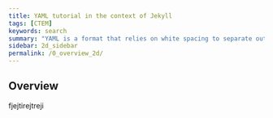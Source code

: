 ```yaml
---
title: YAML tutorial in the context of Jekyll
tags: [CTEM]
keywords: search
summary: "YAML is a format that relies on white spacing to separate out the various elements of content. Jekyll lets you use Liquid with YAML as a way to parse through the data. Storing items for your table of contents is one of the most common uses of YAML with Jekyll."
sidebar: 2d_sidebar
permalink: /0_overview_2d/
---
```

## Overview
fjejtirejtreji
